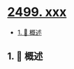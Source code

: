 # [2499. xxx](https://github.com/Tdahuyou/TNotes.leetcode/tree/main/notes/2499.%20xxx)

<!-- region:toc -->

- [1. 📝 概述](#1--概述)

<!-- endregion:toc -->

## 1. 📝 概述
